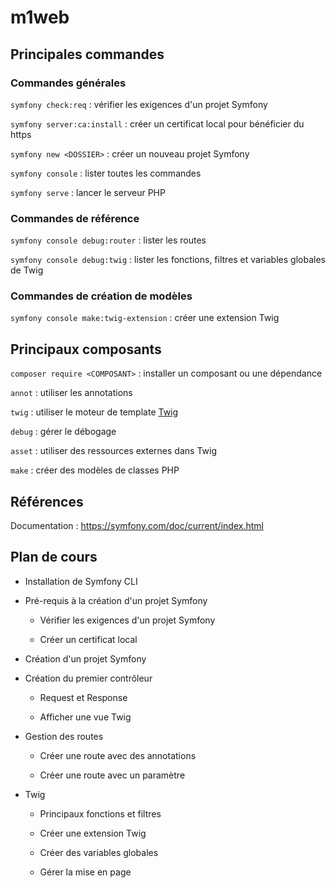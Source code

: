 # m1web

## Principales commandes

### Commandes générales

`symfony check:req` : vérifier les exigences d'un projet Symfony

`symfony server:ca:install` : créer un certificat local pour bénéficier du https

`symfony new <DOSSIER>` : créer un nouveau projet Symfony

`symfony console` : lister toutes les commandes

`symfony serve` : lancer le serveur PHP

### Commandes de référence

`symfony console debug:router` : lister les routes

`symfony console debug:twig` : lister les fonctions, filtres et variables globales de Twig

### Commandes de création de modèles

`symfony console make:twig-extension` : créer une extension Twig

## Principaux composants

`composer require <COMPOSANT>` : installer un composant ou une dépendance

`annot` : utiliser les annotations

`twig` : utiliser le moteur de template [Twig](https://twig.symfony.com/)

`debug` : gérer le débogage

`asset` : utiliser des ressources externes dans Twig

`make` : créer des modèles de classes PHP

## Références

Documentation : <https://symfony.com/doc/current/index.html>

## Plan de cours

* Installation de Symfony CLI

* Pré-requis à la création d'un projet Symfony

	* Vérifier les exigences d'un projet Symfony

	* Créer un certificat local

* Création d'un projet Symfony

* Création du premier contrôleur

	* Request et Response

	* Afficher une vue Twig

* Gestion des routes

	* Créer une route avec des annotations

	* Créer une route avec un paramètre

* Twig

	* Principaux fonctions et filtres

	* Créer une extension Twig

	* Créer des variables globales

	* Gérer la mise en page